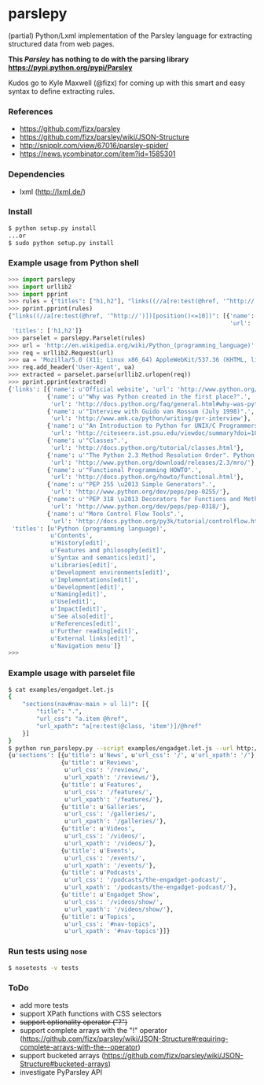 parslepy
========

(partial) Python/Lxml implementation of the Parsley language for extracting structured data from web pages.

**This *Parsley* has nothing to do with the parsing library https://pypi.python.org/pypi/Parsley**

Kudos go to Kyle Maxwell (@fizx) for coming up with this smart and easy syntax to define extracting rules.

### References ###

* https://github.com/fizx/parsley
* https://github.com/fizx/parsley/wiki/JSON-Structure
* http://snipplr.com/view/67016/parsley-spider/
* https://news.ycombinator.com/item?id=1585301

### Dependencies ###

* lxml (http://lxml.de/)

### Install ###

```bash
$ python setup.py install
...or
$ sudo python setup.py install
```

### Example usage from Python shell ###

```python
>>> import parslepy
>>> import urllib2
>>> import pprint
>>> rules = {"titles": ["h1,h2"], "links((//a[re:test(@href, '^http://')])[position()<=10])": [{"name":".","url": "@href"}]}
>>> pprint.pprint(rules)
{"links((//a[re:test(@href, '^http://')])[position()<=10])": [{'name': '.',
                                                               'url': '@href'}],
 'titles': ['h1,h2']}
>>> parselet = parslepy.Parselet(rules)
>>> url = 'http://en.wikipedia.org/wiki/Python_(programming_language)'
>>> req = urllib2.Request(url)
>>> ua = 'Mozilla/5.0 (X11; Linux x86_64) AppleWebKit/537.36 (KHTML, like Gecko) Chrome/27.0.1453.110 Safari/537.36'
>>> req.add_header('User-Agent', ua)
>>> extracted = parselet.parse(urllib2.urlopen(req))
>>> pprint.pprint(extracted)
{'links': [{'name': u'Official website', 'url': 'http://www.python.org/'},
           {'name': u'"Why was Python created in the first place?".',
            'url': 'http://docs.python.org/faq/general.html#why-was-python-created-in-the-first-place'},
           {'name': u'"Interview with Guido van Rossum (July 1998)".',
            'url': 'http://www.amk.ca/python/writing/gvr-interview'},
           {'name': u'"An Introduction to Python for UNIX/C Programmers".',
            'url': 'http://citeseerx.ist.psu.edu/viewdoc/summary?doi=10.1.1.38.2023'},
           {'name': u'"Classes".',
            'url': 'http://docs.python.org/tutorial/classes.html'},
           {'name': u'"The Python 2.3 Method Resolution Order". Python Software Foundation. "The C3 method itself has nothing to do with Python, since it was invented by people working on Dylan and it is described in a paper intended for lispers"',
            'url': 'http://www.python.org/download/releases/2.3/mro/'},
           {'name': u'"Functional Programming HOWTO".',
            'url': 'http://docs.python.org/howto/functional.html'},
           {'name': u'"PEP 255 \u2013 Simple Generators".',
            'url': 'http://www.python.org/dev/peps/pep-0255/'},
           {'name': u'"PEP 318 \u2013 Decorators for Functions and Methods".',
            'url': 'http://www.python.org/dev/peps/pep-0318/'},
           {'name': u'"More Control Flow Tools".',
            'url': 'http://docs.python.org/py3k/tutorial/controlflow.html'}],
 'titles': [u'Python (programming language)',
            u'Contents',
            u'History[edit]',
            u'Features and philosophy[edit]',
            u'Syntax and semantics[edit]',
            u'Libraries[edit]',
            u'Development environments[edit]',
            u'Implementations[edit]',
            u'Development[edit]',
            u'Naming[edit]',
            u'Use[edit]',
            u'Impact[edit]',
            u'See also[edit]',
            u'References[edit]',
            u'Further reading[edit]',
            u'External links[edit]',
            u'Navigation menu']}
>>>
```

### Example usage with parselet file ###


```bash
$ cat examples/engadget.let.js
{
    "sections(nav#nav-main > ul li)": [{
        "title": ".",
        "url_css": "a.item @href",
        "url_xpath": "a[re:test(@class, 'item')]/@href"
    }]
}
$ python run_parslepy.py --script examples/engadget.let.js --url http://www.engadget.com/
{u'sections': [{u'title': u'News', u'url_css': '/', u'url_xpath': '/'},
               {u'title': u'Reviews',
                u'url_css': '/reviews/',
                u'url_xpath': '/reviews/'},
               {u'title': u'Features',
                u'url_css': '/features/',
                u'url_xpath': '/features/'},
               {u'title': u'Galleries',
                u'url_css': '/galleries/',
                u'url_xpath': '/galleries/'},
               {u'title': u'Videos',
                u'url_css': '/videos/',
                u'url_xpath': '/videos/'},
               {u'title': u'Events',
                u'url_css': '/events/',
                u'url_xpath': '/events/'},
               {u'title': u'Podcasts',
                u'url_css': '/podcasts/the-engadget-podcast/',
                u'url_xpath': '/podcasts/the-engadget-podcast/'},
               {u'title': u'Engadget Show',
                u'url_css': '/videos/show/',
                u'url_xpath': '/videos/show/'},
               {u'title': u'Topics',
                u'url_css': '#nav-topics',
                u'url_xpath': '#nav-topics'}]}

```



### Run tests using `nose` ###

```bash
$ nosetests -v tests
```


### ToDo ###

* add more tests
* support XPath functions with CSS selectors
* <del>support optionality operator ("?")</del>
* support complete arrays with the "!" operator (https://github.com/fizx/parsley/wiki/JSON-Structure#requiring-complete-arrays-with-the--operator)
* support bucketed arrays (https://github.com/fizx/parsley/wiki/JSON-Structure#bucketed-arrays)
* investigate PyParsley API
